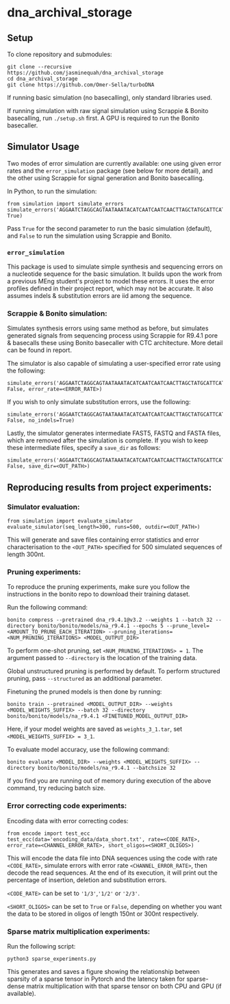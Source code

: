 # dna_archival_storage

## Setup
To clone repository and submodules:
```
git clone --recursive https://github.com/jasminequah/dna_archival_storage
cd dna_archival_storage
git clone https://github.com/Omer-Sella/turboDNA
```

If running basic simulation (no basecalling), only standard libraries used.

If running simulation with raw signal simulation using Scrappie & Bonito basecalling, run `./setup.sh` first. A GPU is required to run the Bonito basecaller.


## Simulator Usage
Two modes of error simulation are currently available: one using given error rates and the `error_simulation` package (see below for more detail), and the other using Scrappie for signal generation and Bonito basecalling.

In Python, to run the simulation:
```
from simulation import simulate_errors
simulate_errors('AGGAATCTAGGCAGTAATAAATACATCAATCAATCAACTTAGCTATGCATTCATGAATAG', True)
```
Pass `True` for the second parameter to run the basic simulation (default), and `False` to run the simulation using Scrappie and Bonito.

### `error_simulation`
This package is used to simulate simple synthesis and sequencing errors on a nucleotide sequence for the basic simulation. It builds upon the work from a previous MEng student's project to model these errors. It uses the error profiles defined in their project report, which may not be accurate. It also assumes indels & substitution errors are iid among the sequence.

### Scrappie & Bonito simulation:
Simulates synthesis errors using same method as before, but simulates generated signals from sequencing process using Scrappie for R9.4.1 pore & basecalls these using Bonito basecaller with CTC architecture. More detail can be found in report.

The simulator is also capable of simulating a user-specified error rate using the following:
```
simulate_errors('AGGAATCTAGGCAGTAATAAATACATCAATCAATCAACTTAGCTATGCATTCATGAATAG', False, error_rate=<ERROR_RATE>)
```

If you wish to only simulate substitution errors, use the following:
```
simulate_errors('AGGAATCTAGGCAGTAATAAATACATCAATCAATCAACTTAGCTATGCATTCATGAATAG', False, no_indels=True)
```

Lastly, the simulator generates intermediate FAST5, FASTQ and FASTA files, which are removed after the simulation is complete. If you wish to keep these intermediate files, specify a `save_dir` as follows:
```
simulate_errors('AGGAATCTAGGCAGTAATAAATACATCAATCAATCAACTTAGCTATGCATTCATGAATAG', False, save_dir=<OUT_PATH>)
```


## Reproducing results from project experiments:

### Simulator evaluation:
```
from simulation import evaluate_simulator
evaluate_simulator(seq_length=300, runs=500, outdir=<OUT_PATH>)
```
This will generate and save files containing error statistics and error characterisation to the `<OUT_PATH>` specified for 500 simulated sequences of length 300nt.


### Pruning experiments:
To reproduce the pruning experiments, make sure you follow the instructions in the bonito repo to download their training dataset.

Run the following command:
```
bonito compress --pretrained dna_r9.4.1@v3.2 --weights 1 --batch 32 --directory bonito/bonito/models/na_r9.4.1 --epochs 5 --prune_level=<AMOUNT_TO_PRUNE_EACH_ITERATION> --pruning_iterations=<NUM_PRUNING_ITERATIONS> <MODEL_OUTPUT_DIR>
```
To perform one-shot pruning, set `<NUM_PRUNING_ITERATIONS> = 1`. The argument passed to `--directory` is the location of the training data.

Global unstructured pruning is performed by default. To perform structured pruning, pass `--structured` as an additional parameter.


Finetuning the pruned models is then done by running:
```
bonito train --pretrained <MODEL_OUTPUT_DIR> --weights <MODEL_WEIGHTS_SUFFIX> --batch 32 --directory bonito/bonito/models/na_r9.4.1 <FINETUNED_MODEL_OUTPUT_DIR>
```
Here, if your model weights are saved as `weights_3_1.tar`, set `<MODEL_WEIGHTS_SUFFIX> = 3_1`.


To evaluate model accuracy, use the following command:
```
bonito evaluate <MODEL_DIR> --weights <MODEL_WEIGHTS_SUFFIX> --directory bonito/bonito/models/na_r9.4.1 --batchsize 32
```
If you find you are running out of memory during execution of the above command, try reducing batch size.


### Error correcting code experiments:
Encoding data with error correcting codes:
```
from encode import test_ecc
test_ecc(data='encoding_data/data_short.txt', rate=<CODE_RATE>, error_rate=<CHANNEL_ERROR_RATE>, short_oligos=<SHORT_OLIGOS>)
```
This will encode the data file into DNA sequences using the code with rate `<CODE_RATE>`, simulate errors with error rate `<CHANNEL_ERROR_RATE>`, then decode the read sequences. At the end of its execution, it will print out the percentage of insertion, deletion and substitution errors.

`<CODE_RATE>` can be set to `'1/3'`,`'1/2'` or `'2/3'`.

`<SHORT_OLIGOS>` can be set to `True` or `False`, depending on whether you want the data to be stored in oligos of length 150nt or 300nt respectively.


### Sparse matrix multiplication experiments:
Run the following script:
```
python3 sparse_experiments.py
```
This generates and saves a figure showing the relationship between sparsity of a sparse tensor in Pytorch and the latency taken for sparse-dense matrix multiplication with that sparse tensor on both CPU and GPU (if available).
